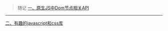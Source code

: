 > 随记
[一、原生JS中Dom节点相关API](https://github.com/yixuan7172/blog/issues/1)
***
[二、有趣的javascript和css库](https://github.com/yixuan7172/blog/issues/2)

